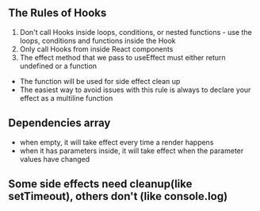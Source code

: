 ## The Rules of Hooks

1. Don't call Hooks inside loops, conditions, or nested functions - use the loops, conditions and functions inside the Hook
2. Only call Hooks from inside React components
3. The effect method that we pass to useEffect must either return undefined or a function
  - The function will be used for side effect clean up
  - The easiest way to avoid issues with this rule is always to declare your effect as a multiline function

## Dependencies array
- when empty, it will take effect every time a render happens
- when it has parameters inside, it will take effect when the parameter values have changed

## Some side effects need cleanup(like setTimeout), others don't (like console.log)